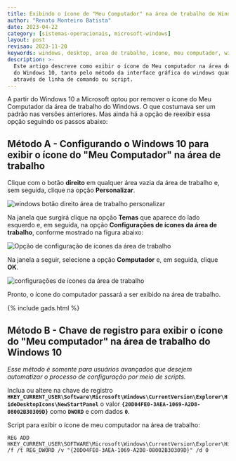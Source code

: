 ```yaml
---
title: Exibindo o ícone de "Meu Computador" na área de trabalho do Windows 10
author: "Renato Monteiro Batista"
date: 2023-04-22
category: [sistemas-operacionais, microsoft-windows]
layout: post
revisao: 2023-11-20
keywords: windows, desktop, area de trabalho, icone, meu computador, windows 10, win 10, win10, w10, windows 11, win 11, win11, w11, computador, computador, este computador, computer, mostrar computador
description: >-
  Este artigo descreve como exibir o ícone do Meu computador na área de trabalho
  do Windows 10, tanto pelo método da interface gráfica do windows quanto
  através de linha de comando ou script.
---
```


A partir do Windows 10 a Microsoft optou por remover o ícone do Meu Computador da área de trabalho do Windows. O que costumava ser um padrão nas versões anteriores. Mas ainda há a opção de reexibir essa opção seguindo os passos abaixo:

## Método A - Configurando o Windows 10 para exibir o ícone do "Meu Computador" na área de trabalho

Clique com o botão **direito** em qualquer área vazia da área de trabalho e, sem seguida, clique na opção **Personalizar**.

![windows botão direito área de trabalho personalizar]({{site.img}}windows-desktop-personalizar.png)

Na janela que surgirá clique na opção **Temas** que aparece do lado esquerdo e, em seguida, na opção **Configurações de ícones da área de trabalho**, conforme mostrado na figura abaixo:

![Opção de configuração de ícones da área de trabalho]({{site.img}}windows-temas-icones-desktop.png)

Na janela a seguir, selecione a opção **Computador** e, em seguida, clique **OK**.

![configurações de ícones da área de trabalho]({{site.img}}windows-config-desktop-meu-computador.png)

Pronto, o ícone do computador passará a ser exibido na área de trabalho.

{% include gads.html %}

## Método B - Chave de registro para exibir o ícone do "Meu computador" na área de trabalho do Windows 10

_Esse método é somente para usuários avançados que desejem automatizar o processo de configuração por meio de scripts._

Inclua ou altere na chave de registro **`HKEY_CURRENT_USER\Software\Microsoft\Windows\CurrentVersion\Explorer\HideDesktopIcons\NewStartPanel`** o valor **`{20D04FE0-3AEA-1069-A2D8-08002B30309D}`** como **`DWORD`** e com dados **`0`**.

Script para exibir o ícone de meu computador na área de trabalho:

```batch
REG ADD HKEY_CURRENT_USER\SOFTWARE\Microsoft\Windows\CurrentVersion\Explorer\HideDesktopIcons\NewStartPanel /f /t REG_DWORD /v "{20D04FE0-3AEA-1069-A2D8-08002B30309D}" /d 0
```
